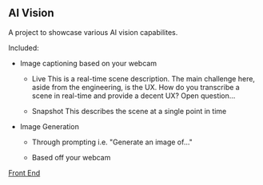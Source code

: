 ## **AI Vision**

A project to showcase various AI vision capabilites.

Included:

* Image captioning based on your webcam
    * Live
    This is a real-time scene description. The main challenge here, aside from the engineering, is the UX. How do you transcribe a scene in real-time and provide a decent UX? Open question...

    * Snapshot
    This describes the scene at a single point in time


* Image Generation
    * Through prompting
    i.e. "Generate an image of..."

    * Based off your webcam


[Front End](/images/image.png)